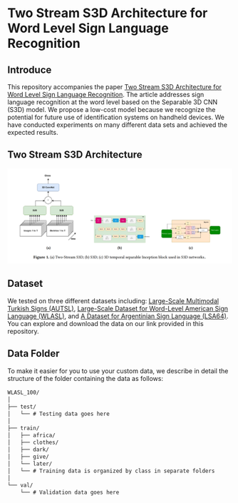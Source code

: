 # Two Stream S3D Architecture for Word Level Sign Language Recognition


## Introduce

This repository accompanies the paper [Two Stream S3D Architecture for Word Level Sign Language Recognition](https://dl.acm.org/doi/10.1145/3654522.3654559). The article addresses sign language recognition at the word level based on the Separable 3D CNN (S3D) model. We propose a low-cost model because we recognize the potential for future use of identification systems on handheld devices. We have conducted experiments on many different data sets and achieved the expected results.

## Two Stream S3D Architecture

![Architecture](images/architecture.png)

## Dataset

We tested on three different datasets including: [Large-Scale Multimodal Turkish Signs (AUTSL)](https://ieeexplore.ieee.org/abstract/document/9210578), [Large-Scale Dataset for Word-Level American Sign Language (WLASL)](https://github.com/dxli94/WLASL), and [A Dataset for Argentinian Sign Language (LSA64)](https://facundoq.github.io/datasets/lsa64/). You can explore and download the data on our link provided in this repository.

## Data Folder

To make it easier for you to use your custom data, we describe in detail the structure of the folder containing the data as follows:

```
WLASL_100/
│
├── test/
│   └── # Testing data goes here
│
├── train/
│   ├── africa/
│   ├── clothes/
│   ├── dark/
│   ├── give/
│   └── later/
│   └── # Training data is organized by class in separate folders
│
└── val/
    └── # Validation data goes here
```



